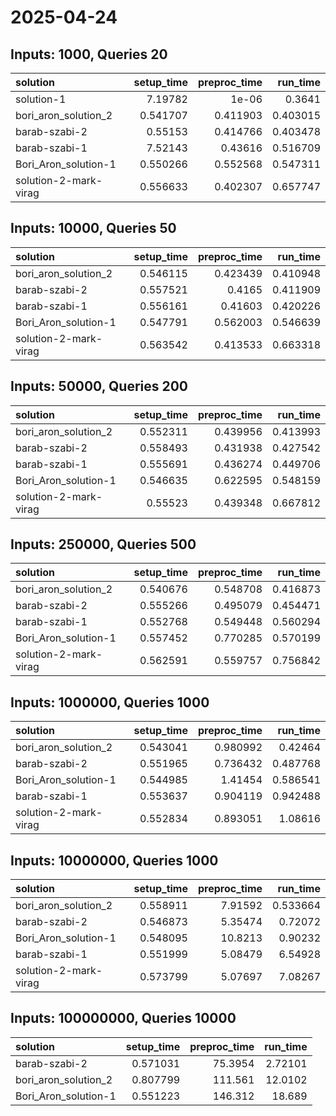 # 2025-04-24

## Inputs: 1000, Queries 20

| solution              |   setup_time |   preproc_time |   run_time |
|:----------------------|-------------:|---------------:|-----------:|
| solution-1            |     7.19782  |       1e-06    |   0.3641   |
| bori_aron_solution_2  |     0.541707 |       0.411903 |   0.403015 |
| barab-szabi-2         |     0.55153  |       0.414766 |   0.403478 |
| barab-szabi-1         |     7.52143  |       0.43616  |   0.516709 |
| Bori_Aron_solution-1  |     0.550266 |       0.552568 |   0.547311 |
| solution-2-mark-virag |     0.556633 |       0.402307 |   0.657747 |

## Inputs: 10000, Queries 50

| solution              |   setup_time |   preproc_time |   run_time |
|:----------------------|-------------:|---------------:|-----------:|
| bori_aron_solution_2  |     0.546115 |       0.423439 |   0.410948 |
| barab-szabi-2         |     0.557521 |       0.4165   |   0.411909 |
| barab-szabi-1         |     0.556161 |       0.41603  |   0.420226 |
| Bori_Aron_solution-1  |     0.547791 |       0.562003 |   0.546639 |
| solution-2-mark-virag |     0.563542 |       0.413533 |   0.663318 |

## Inputs: 50000, Queries 200

| solution              |   setup_time |   preproc_time |   run_time |
|:----------------------|-------------:|---------------:|-----------:|
| bori_aron_solution_2  |     0.552311 |       0.439956 |   0.413993 |
| barab-szabi-2         |     0.558493 |       0.431938 |   0.427542 |
| barab-szabi-1         |     0.555691 |       0.436274 |   0.449706 |
| Bori_Aron_solution-1  |     0.546635 |       0.622595 |   0.548159 |
| solution-2-mark-virag |     0.55523  |       0.439348 |   0.667812 |

## Inputs: 250000, Queries 500

| solution              |   setup_time |   preproc_time |   run_time |
|:----------------------|-------------:|---------------:|-----------:|
| bori_aron_solution_2  |     0.540676 |       0.548708 |   0.416873 |
| barab-szabi-2         |     0.555266 |       0.495079 |   0.454471 |
| barab-szabi-1         |     0.552768 |       0.549448 |   0.560294 |
| Bori_Aron_solution-1  |     0.557452 |       0.770285 |   0.570199 |
| solution-2-mark-virag |     0.562591 |       0.559757 |   0.756842 |

## Inputs: 1000000, Queries 1000

| solution              |   setup_time |   preproc_time |   run_time |
|:----------------------|-------------:|---------------:|-----------:|
| bori_aron_solution_2  |     0.543041 |       0.980992 |   0.42464  |
| barab-szabi-2         |     0.551965 |       0.736432 |   0.487768 |
| Bori_Aron_solution-1  |     0.544985 |       1.41454  |   0.586541 |
| barab-szabi-1         |     0.553637 |       0.904119 |   0.942488 |
| solution-2-mark-virag |     0.552834 |       0.893051 |   1.08616  |

## Inputs: 10000000, Queries 1000

| solution              |   setup_time |   preproc_time |   run_time |
|:----------------------|-------------:|---------------:|-----------:|
| bori_aron_solution_2  |     0.558911 |        7.91592 |   0.533664 |
| barab-szabi-2         |     0.546873 |        5.35474 |   0.72072  |
| Bori_Aron_solution-1  |     0.548095 |       10.8213  |   0.90232  |
| barab-szabi-1         |     0.551999 |        5.08479 |   6.54928  |
| solution-2-mark-virag |     0.573799 |        5.07697 |   7.08267  |

## Inputs: 100000000, Queries 10000

| solution             |   setup_time |   preproc_time |   run_time |
|:---------------------|-------------:|---------------:|-----------:|
| barab-szabi-2        |     0.571031 |        75.3954 |    2.72101 |
| bori_aron_solution_2 |     0.807799 |       111.561  |   12.0102  |
| Bori_Aron_solution-1 |     0.551223 |       146.312  |   18.689   |